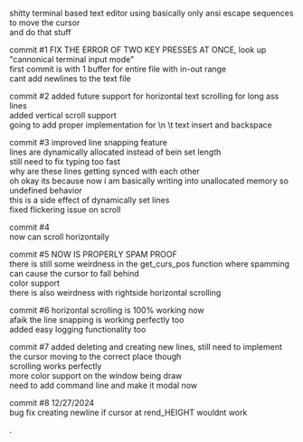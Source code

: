 shitty terminal based text editor using basically only ansi escape sequences to move the cursor  <br />
and do that stuff  <br />

commit #1
FIX THE ERROR OF TWO KEY PRESSES AT ONCE, look up "cannonical terminal input mode"  <br />
first commit is with 1 buffer for entire file with in-out range <br />
cant add newlines to the text file  <br />

commit #2
added future support for horizontal text scrolling for long ass lines  <br />
added vertical scroll support <br />
going to add proper implementation for \n \t text insert and backspace <br />

commit #3
improved line snapping feature <br />
lines are dynamically allocated instead of bein set length <br />
still need to fix typing too fast <br />
why are these lines getting synced with each other <br />
oh okay its because now i am basically writing into unallocated memory so undefined behavior <br />
this is a side effect of dynamically set lines <br />
fixed flickering issue on scroll <br />     
         
commit #4   
now can scroll horizontally <br />

commit #5
NOW IS PROPERLY SPAM PROOF <br />
there is still some weirdness in the get_curs_pos function where spamming can cause the cursor to fall behind <br /> 
color support <br />
there is also weirdness with rightside horizontal scrolling <br />

commit #6
horizontal scrolling is 100% working now <br />
afaik the line snapping is working perfectly too <br />
added easy logging functionality too <br />

commit #7
added deleting and creating new lines, still need to implement the cursor moving to the correct place though <br />
scrolling works perfectly <br />
more color support on the window being draw <br />
need to add command line and make it modal now <br />

commit #8
12/27/2024 <br />
bug fix creating newline if cursor at rend_HEIGHT wouldnt work <br />

.
